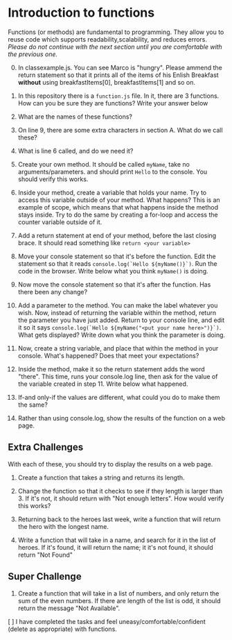 # Introduction to functions

Functions (or methods) are fundamental to programming. They allow you to reuse code which supports readability,scalability, and reduces errors. *Please do not continue with the next section until you are comfortable with the previous one.*

0. In classexample.js. You can see Marco is "hungry". Please ammend the return statement so that it prints all of the items of his Enlish Breakfast **without** using breakfastItems[0], breakfastItems[1] and so on.

1. In this repository there is a `function.js` file. In it, there are 3 functions. How can you be sure they are functions? Write your answer below


2. What are the names of these functions?


3. On line 9, there are some extra characters in section A. What do we call these?


4. What is line 6 called, and do we need it?


5. Create your own method. It should be called `myName`, take no arguments/parameters. and should print `Hello` to the console. You should verify this works.


6. Inside your method, create a variable that holds your name. Try to access this variable outside of your method. What happens? This is an example of scope, which means that what happens inside the method stays inside. Try to do the same by creating a for-loop and access the counter variable outside of it.


7. Add a return statement at end of your method, before the last closing brace. It should read something like ```return <your variable>``` 


8. Move your console statement so that it's before the function. Edit the statement so that it reads ```console.log(`Hello ${myName()}`)```. Run the code in the browser. Write below what you think `myName()` is doing.


9.  Now move the console statement so that it's after the function. Has there been any change?


10. Add a parameter to the method. You can make the label whatever you wish. Now, instead of returning the variable within the method, return the parameter you have just added. Return to your console line, and edit it so it says ```console.log(`Hello ${myName("<put your name here>")}`)```. What gets displayed? Write down what you think the parameter is doing.


11. Now, create a string variable, and place that within the method in your console. What's happened? Does that meet your expectations?


12.  Inside the method, make it so the return statement adds the word "there". This time, runs your console.log line, then ask for the value of the variable created in step 11. Write below what happened.


13.  If-and only-if the values are different, what could you do to make them the same?

14. Rather than using console.log, show the results of the function on a web page.


## Extra Challenges

With each of these, you should try to display the results on a web page.

1. Create a function that takes a string and returns its length.

2. Change the function so that it checks to see if they length is larger than 3. If it's not, it should return with "Not enough letters". How would verify this works?


3. Returning back to the heroes last week, write a function that will return the hero with the longest name.


4. Write a function that will take in a name, and search for it in the list of heroes. If it's found, it will return the name; it it's not found, it should return "Not Found"

## Super Challenge

1. Create a function that will take in a list of numbers, and only return the sum of the even numbers. If there are length of the list is odd, it should return the message "Not Available". 







[ ] I have completed the tasks and feel uneasy/comfortable/confident (delete as appropriate) with functions.
